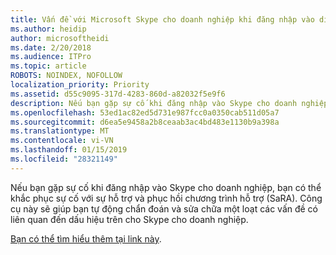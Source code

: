 ```yaml
---
title: Vấn đề với Microsoft Skype cho doanh nghiệp khi đăng nhập vào dịch vụ Office 365
ms.author: heidip
author: microsoftheidi
ms.date: 2/20/2018
ms.audience: ITPro
ms.topic: article
ROBOTS: NOINDEX, NOFOLLOW
localization_priority: Priority
ms.assetid: d55c9095-317d-4283-860d-a82032f5e9f6
description: Nếu bạn gặp sự cố khi đăng nhập vào Skype cho doanh nghiệp, bạn có thể khắc phục sự cố với sự hỗ trợ và phục hồi chương trình hỗ trợ (SaRA). Công cụ này sẽ giúp bạn tự động chẩn đoán và sửa chữa một loạt các vấn đề có liên quan đến dấu hiệu trên cho Skype cho doanh nghiệp.
ms.openlocfilehash: 53ed1ac82ed5d731e987fcc0a0350cab511d05a7
ms.sourcegitcommit: d6ea5e9458a2b8ceaab3ac4bd483e1130b9a398a
ms.translationtype: MT
ms.contentlocale: vi-VN
ms.lasthandoff: 01/15/2019
ms.locfileid: "28321149"
---
```

Nếu bạn gặp sự cố khi đăng nhập vào Skype cho doanh nghiệp, bạn có thể khắc phục sự cố với sự hỗ trợ và phục hồi chương trình hỗ trợ (SaRA). Công cụ này sẽ giúp bạn tự động chẩn đoán và sửa chữa một loạt các vấn đề có liên quan đến dấu hiệu trên cho Skype cho doanh nghiệp.
  
[Bạn có thể tìm hiểu thêm tại link này](https://support.microsoft.com/en-us/help/4087361/troubleshooting-office-365-issues-signing-in-to-skype-for-business).
  

